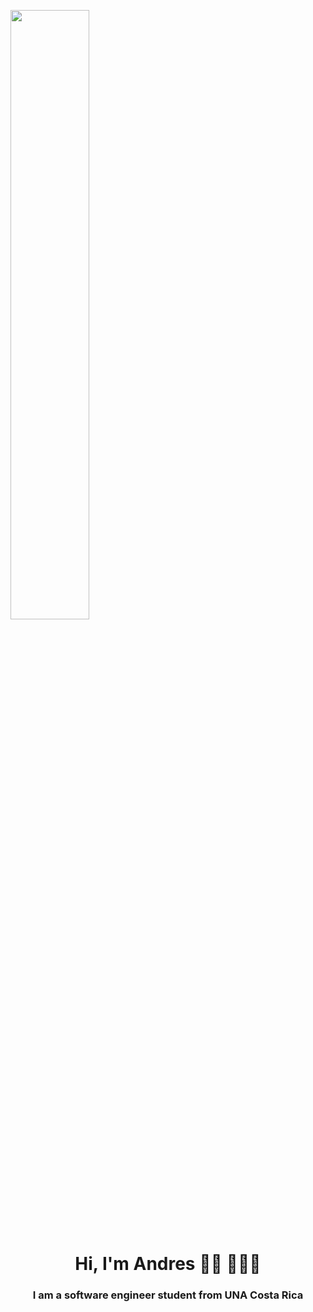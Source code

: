 






<a href="#"><img width="50%" height="auto" src="https://creazilla-store.fra1.digitaloceanspaces.com/cliparts/79238/programing-clipart-md.png" height="100px"/></a>

<h1 align="center">Hi, I'm Andres 👋🏾 👩🏾‍💻 </h1>
<h3 align="center">I am a software engineer  student from  UNA Costa Rica</h3>
